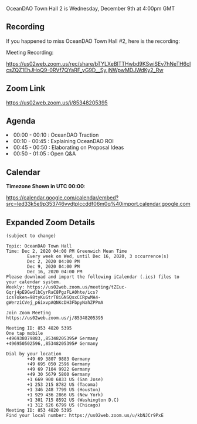 OceanDAO Town Hall 2 is Wednesday, December 9th at 4:00pm GMT

## Recording

If you happened to miss OceanDAO Town Hall #2, here is the recording:


Meeting Recording:

https://us02web.zoom.us/rec/share/bTYLXeBlTTHwbd9KSwiSEv7hNeTH6cIcsZQZ1EhJHoQ9-0RVf7QYaRF_yG9D__Sy.jNWpwMDJWdKy2_Rw


## Zoom Link

 https://us02web.zoom.us/j/85348205395

## Agenda

<li>00:00 - 00:10 : OceanDAO Traction</li>
<li>00:10 - 00:45 : Explaining OceanDAO ROI</li>
<li>00:45 - 00:50 : Elaborating on Proposal Ideas</li>
<li>00:50 - 01:05 : Open Q&A</li>
 
## Calendar

**Timezone Shown in UTC 00:00**:

https://calendar.google.com/calendar/embed?src=led33k5e9p353746vvdtplccddf06m0q%40import.calendar.google.com


## Expanded Zoom Details

```
(subject to change)

Topic: OceanDAO Town Hall 
Time: Dec 2, 2020 04:00 PM Greenwich Mean Time
        Every week on Wed, until Dec 16, 2020, 3 occurrence(s)
        Dec 2, 2020 04:00 PM
        Dec 9, 2020 04:00 PM
        Dec 16, 2020 04:00 PM
Please download and import the following iCalendar (.ics) files to your calendar system.
Weekly: https://us02web.zoom.us/meeting/tZEuc-Gqrj4pE9GwdlbCyrRaC8PgzFLA0hte/ics?icsToken=98tyKuGtrT8iGNSQsxCCRpwMA4-gWerziCVej_p6ixvpAQNKcDH3FbpyNahZPPmA

Join Zoom Meeting
https://us02web.zoom.us/j/85348205395

Meeting ID: 853 4820 5395
One tap mobile
+496938079883,,85348205395# Germany
+496950502596,,85348205395# Germany

Dial by your location
        +49 69 3807 9883 Germany
        +49 695 050 2596 Germany
        +49 69 7104 9922 Germany
        +49 30 5679 5800 Germany
        +1 669 900 6833 US (San Jose)
        +1 253 215 8782 US (Tacoma)
        +1 346 248 7799 US (Houston)
        +1 929 436 2866 US (New York)
        +1 301 715 8592 US (Washington D.C)
        +1 312 626 6799 US (Chicago)
Meeting ID: 853 4820 5395
Find your local number: https://us02web.zoom.us/u/kbNJCr9PxE

